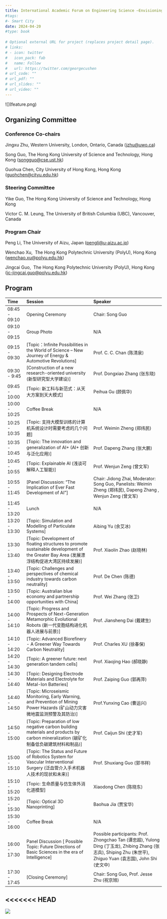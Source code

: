 ```yaml
---
title: International Academic Forum on Engineering Science —Envisioning the Future Development of Science and Technology 
#tags:
#- Smart City
date: 2024-04-20
#type: book

# Optional external URL for project (replaces project detail page).
# links:
# - icon: twitter
#   icon_pack: fab
#   name: Follow
#   url: https://twitter.com/georgecushen
# url_code: ""
# url_pdf: ""
# url_slides: ""
# url_video: ""
---
```



<!--more-->![](feature.png)

## Organizing Committee

### Conference Co-chairs 
Jingxu Zhu, Western University, London, Ontario, Canada (jzhu@uwo.ca)

Song Guo, The Hong Kong University of Science and Technology, Hong Kong (songguo@cse.ust.hk)

Guohua Chen, City University of Hong Kong, Hong Kong (guohchen@cityu.edu.hk)

### Steering Committee
Yike Guo, The Hong Kong University of Science and Technology, Hong Kong

Victor C. M. Leung, The University of British Columbia (UBC), Vancouver, Canada 

### Program Chair
Peng Li, The University of Aizu, Japan (pengli@u-aizu.ac.jp)

Wenchao Xu,  The Hong Kong Polytechnic University (PolyU), Hong Kong (wenchao.xu@polyu.edu.hk)

Jingcai Guo,  The Hong Kong Polytechnic University (PolyU), Hong Kong (jc-jingcai.guo@polyu.edu.hk)

## Program 

| Time          | Session                                                      | Speaker                         |
| :------------ | :----------------------------------------------------------- | :------------------------------ |
| 08:45 - 09:10 | Opening Ceremony                                              |Chair: Song Guo|
| 09:10 - 09:15 | Group Photo  |N/A|
| 09:15 - 09:30 | [Topic：Infinite Possibilities in the World of Science – New Journey of Energy & Automotive Revolutions] | Prof. C. C. Chan (陈清泉)          |
| 09:30 - 9:45 | [Construction of a new research-oriented university (新型研究型大学建设)]| Prof. Dongxiao Zhang (张东晓)               |
| 09:45 - 10:00 | [Topic: 新工科与新范式：从天大方案到天大模式] | Peihua Gu (顾佩华)               |
| 10:00 - 10:25 | Coffee Break | N/A                |
| 10:25 - 10:35 | [Topic: 支持大模型训练的计算机系统设计时需要考虑的几个问题] | Prof. Weimin Zheng (郑纬民)            | 
| 10:35 - 10:45 | [Topic: The innovation and generalization of AI+ (AI+ 创新与泛化应用)] | Prof. Dapeng Zhang (张大鹏)                   |
| 10:45 - 10:55 | [Topic: Explainable AI (浅谈可解释人工智能)] | Prof. Wenjun Zeng (曾文军)                  |
| 10:55 - 11:45 | [Panel Discussion: “The Implication of Ever Fast Development of AI”] |Chair: Jidong Zhai, Moderator: Song Guo, Panelists: Weimin Zheng (郑纬民), Dapeng Zhang , Wenjun Zeng (曾文军)  |
| 11:45 - 13:20 | Lunch | N/A           |
| 13:20 - 13:30 | [Topic: Simulation and Modelling of Particulate Systems] | Aibing Yu (余艾冰)          |
| 13:30 - 13:40 | [Topic: Development of floating structures to promote sustainable development of the Greater Bay Area (发展漂浮结构促进大湾区持续发展)] | Prof. Xiaolin Zhao (赵晓林)                  |
| 13:40 - 13:50 | [Topic: Challenges and perspectives of chemical industry towards carbon neutrality] |  Prof. De Chen (陈德)            |
| 13:50 - 14:00 | [Topic: Australian blue economy and partnership opportunities with China] | Prof. Wei Zhang (张卫)           |
| 14:00 - 14:10 | [Topic: Progress and Prospects of Next-Generation Metamorphic Evolutional Robots (新一代变胞结构进化机器人进展与前景)] | Prof. Jiansheng Dai (戴建生)|
| 14:10 - 14:20 | [Topic: Advanced Biorefinery - A Greener Way Towards Carbon Neutrality] | Prof. Charles XU (徐春保)           |
| 14:20 - 14:30 | [Topic: A greener future: next generation tandem cells] | Prof. Xiaojing Hao (郝晓静)          |
| 14:30 - 14:40 | [Topic: Designing Electrode Materials and Electrolyte for Metal-Ion Batteries] | Prof. Zaiping Guo (郭再萍) |
| 14:40 - 14:50 | [Topic: Microseismic Monitoring, Early Warning, and Prevention of Mining Power Hazards (矿山动力灾害微地震监测预警及其防治)]| Prof.Yunxing Cao (曹运兴)  |     
| 14:50 - 15:00 |   [Topic: Preparation of low negative carbon building materials and products by carbon mineralization (碳矿化制备低负碳建筑材料和制品)] | Prof. Caijun Shi (史才军)  |
| 15:00 - 15:10 | [Topic: The Status and Future of Robotics System for Vascular Interventional Surgery (泛血管介入手术机器人技术的现状和未来)] | Prof. Shuxiang Guo (郭书祥)          |
| 15:10 - 15:20 | [Topic: 生命质量与仿生体外消化道模型] | Xiaodong Chen (陈晓东)  | 
| 15:20 - 15:30 | [Topic: Optical 3D Nanoprinting] | Baohua Jia (贾宝华) |
| 15:30 - 16:00 | Coffee Break | N/A |  
| 16:00 - 17:30 | Panel Discussion [ Possible Topic: Future Directions of Basic Sciences in the era of Intelligence] | Possible participants: Prof. Zhongchao Tan (谭忠超), Yulong Ding (丁玉龙), Zhibing Zhang (张志兵),  Shiping Zhu (朱世平), Zhiguo Yuan (袁志国), John Shi (史文中) 
| 17:30 - 17:45 | [Closing Ceremony] | Chair: Song Guo, Prof. Jesse Zhu (祝京旭)|
<<<<<<< HEAD
---

![](featured.png)

